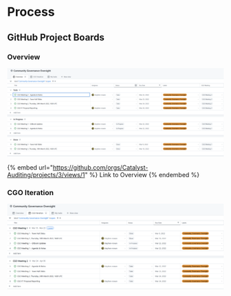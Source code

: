 # Process

## GitHub Project Boards

### Overview

![Example of Overview](<../.gitbook/assets/2022-03-21 (5).png>)

{% embed url="https://github.com/orgs/Catalyst-Auditing/projects/3/views/1" %}
Link to Overview
{% endembed %}

### CGO Iteration

![](<../.gitbook/assets/2022-03-21 (6).png>)
